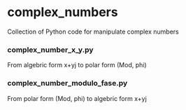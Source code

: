 # complex_numbers

Collection of Python code for manipulate complex numbers

### complex_number_x_y.py

From algebric form x+yj to polar form (Mod, phi)

### complex_number_modulo_fase.py

From polar form (Mod, phi) to algebric form x+yj
